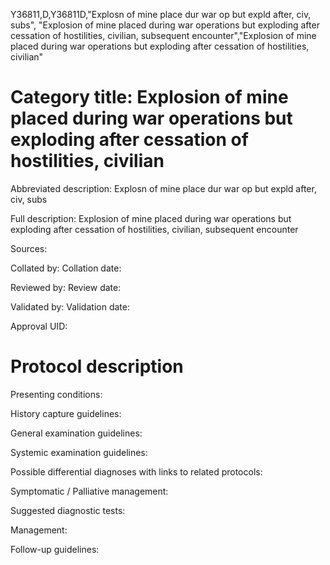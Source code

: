 Y36811,D,Y36811D,"Explosn of mine place dur war op but expld after, civ, subs", "Explosion of mine placed during war operations but exploding after cessation of hostilities, civilian, subsequent encounter","Explosion of mine placed during war operations but exploding after cessation of hostilities, civilian"
# Category title: Explosion of mine placed during war operations but exploding after cessation of hostilities, civilian

Abbreviated description: Explosn of mine place dur war op but expld after, civ, subs

Full description: Explosion of mine placed during war operations but exploding after cessation of hostilities, civilian, subsequent encounter

Sources:

Collated by:
Collation date:

Reviewed by:
Review date:

Validated by:
Validation date:

Approval UID:

# Protocol description

Presenting conditions:

History capture guidelines:

General examination guidelines:

Systemic examination guidelines:

Possible differential diagnoses with links to related protocols:

Symptomatic / Palliative management:

Suggested diagnostic tests:

Management:

Follow-up guidelines:
